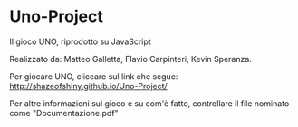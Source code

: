 # Uno-Project
Il gioco UNO, riprodotto su JavaScript

Realizzato da:
  Matteo Galletta,
  Flavio Carpinteri,
  Kevin Speranza.
  
Per giocare UNO, cliccare sul link che segue: http://shazeofshiny.github.io/Uno-Project/

Per altre informazioni sul gioco e su com'è fatto, controllare
il file nominato come "Documentazione.pdf"
